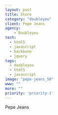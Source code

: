 ```yaml
---
layout: post
title: Store
category: "doubleyou"
client: Pepe Jeans
agency:
    - Doubleyou
tech:
  - html5
  - javascript
  - backbone
  - jquery
tags:
  - doubleyou
  - html5
  - javascript
image: "pepe-jeans_50"
www: ""
more: ""
priority: 'priority-1'
---
```


Pepe Jeans
